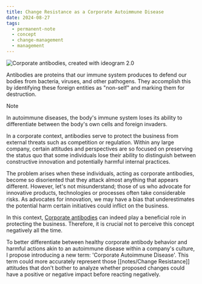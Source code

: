 ```yaml
---
title: Change Resistance as a Corporate Autoimmune Disease
date: 2024-08-27
tags:
  - permanent-note
  - concept
  - change-management
  - management
---
```

![Corporate antibodies, created with ideogram 2.0](notes/attachments/corporate-antibodies-ideogram.png)

Antibodies are proteins that our immune system produces to defend our bodies from bacteria, viruses, and other pathogens. They accomplish this by identifying these foreign entities as "non-self" and marking them for destruction.

>[!note]
>In autoimmune diseases, the body's immune system loses its ability to differentiate between the body's own cells and foreign invaders.

In a corporate context, antibodies serve to protect the business from external threats such as competition or regulation. Within any large company, certain attitudes and perspectives are so focused on preserving the status quo that some individuals lose their ability to distinguish between constructive innovation and potentially harmful internal practices.

The problem arises when these individuals, acting as corporate antibodies, become so disoriented that they attack almost anything that appears different. 
However, let's not misunderstand; those of us who advocate for innovative products, technologies or processes often take considerable risks. As advocates for innovation, we may have a bias that underestimates the potential harm certain initiatives could inflict on the business.

In this context, [Corporate antibodies](notes/Corporate%20antibodies.md)  can indeed play a beneficial role in protecting the business. Therefore, it is crucial not to perceive this concept negatively all the time.  

To better differentiate between healthy corporate antibody behavior and harmful actions akin to an autoimmune disease within a company's culture, I propose introducing a new term: 'Corporate Autoimmune Disease'. This term could more accurately represent those [[notes/Change Resistance]] attitudes that don't bother to analyze whether proposed changes could have a positive or negative impact before reacting negatively.

